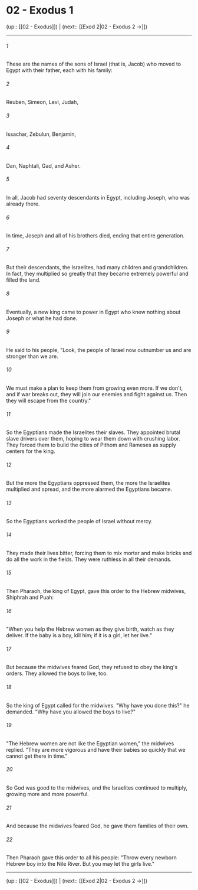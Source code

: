 # 02 - Exodus 1

(up:: [[02 - Exodus]]) | (next:: [[Exod 2|02 - Exodus 2 →]])

***


###### 1 
These are the names of the sons of Israel (that is, Jacob) who moved to Egypt with their father, each with his family: 

###### 2 
Reuben, Simeon, Levi, Judah, 

###### 3 
Issachar, Zebulun, Benjamin, 

###### 4 
Dan, Naphtali, Gad, and Asher. 

###### 5 
In all, Jacob had seventy descendants in Egypt, including Joseph, who was already there. 

###### 6 
In time, Joseph and all of his brothers died, ending that entire generation. 

###### 7 
But their descendants, the Israelites, had many children and grandchildren. In fact, they multiplied so greatly that they became extremely powerful and filled the land. 

###### 8 
Eventually, a new king came to power in Egypt who knew nothing about Joseph or what he had done. 

###### 9 
He said to his people, "Look, the people of Israel now outnumber us and are stronger than we are. 

###### 10 
We must make a plan to keep them from growing even more. If we don't, and if war breaks out, they will join our enemies and fight against us. Then they will escape from the country." 

###### 11 
So the Egyptians made the Israelites their slaves. They appointed brutal slave drivers over them, hoping to wear them down with crushing labor. They forced them to build the cities of Pithom and Rameses as supply centers for the king. 

###### 12 
But the more the Egyptians oppressed them, the more the Israelites multiplied and spread, and the more alarmed the Egyptians became. 

###### 13 
So the Egyptians worked the people of Israel without mercy. 

###### 14 
They made their lives bitter, forcing them to mix mortar and make bricks and do all the work in the fields. They were ruthless in all their demands. 

###### 15 
Then Pharaoh, the king of Egypt, gave this order to the Hebrew midwives, Shiphrah and Puah: 

###### 16 
"When you help the Hebrew women as they give birth, watch as they deliver. If the baby is a boy, kill him; if it is a girl, let her live." 

###### 17 
But because the midwives feared God, they refused to obey the king's orders. They allowed the boys to live, too. 

###### 18 
So the king of Egypt called for the midwives. "Why have you done this?" he demanded. "Why have you allowed the boys to live?" 

###### 19 
"The Hebrew women are not like the Egyptian women," the midwives replied. "They are more vigorous and have their babies so quickly that we cannot get there in time." 

###### 20 
So God was good to the midwives, and the Israelites continued to multiply, growing more and more powerful. 

###### 21 
And because the midwives feared God, he gave them families of their own. 

###### 22 
Then Pharaoh gave this order to all his people: "Throw every newborn Hebrew boy into the Nile River. But you may let the girls live."

***

(up:: [[02 - Exodus]]) | (next:: [[Exod 2|02 - Exodus 2 →]])
